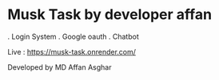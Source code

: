# Musk Task by developer affan 

. Login System
. Google oauth
. Chatbot

Live : https://musk-task.onrender.com/

Developed by MD Affan Asghar
